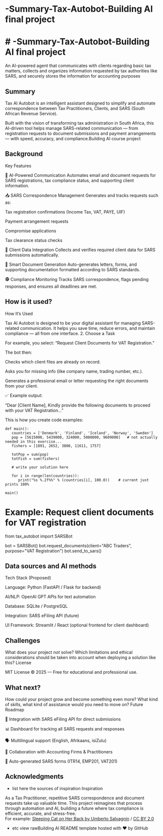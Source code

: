 # -Summary-Tax-Autobot-Building AI final project
# # -Summary-Tax-Autobot-Building AI final project
An AI-powered agent that communicates with clients regarding basic tax matters, collects and organizes information requested by tax authorities like SARS, and securely stores the information for accounting purposes

## Summary

Tax AI Autobot is an intelligent assistant designed to simplify and automate correspondence between Tax Practitioners, Clients, and SARS (South African Revenue Service).

Built with the vision of transforming tax administration in South Africa, this AI-driven tool helps manage SARS-related communication — from registration requests to document submissions and payment arrangements — with speed, accuracy, and compliance.Building AI course project


## Background

Key Features

🤖 AI-Powered Communication
Automates email and document requests for SARS registrations, tax compliance status, and supporting client information.

📤 SARS Correspondence Management
Generates and tracks requests such as:

Tax registration confirmations (Income Tax, VAT, PAYE, UIF)

Payment arrangement requests

Compromise applications

Tax clearance status checks

🧩 Client Data Integration
Collects and verifies required client data for SARS submissions automatically.

📑 Smart Document Generation
Auto-generates letters, forms, and supporting documentation formatted according to SARS standards.

🕵️ Compliance Monitoring
Tracks SARS correspondence, flags pending responses, and ensures all deadlines are met.


## How is it used?

How It’s Used

Tax AI Autobot is designed to be your digital assistant for managing SARS-related communication. It helps you save time, reduce errors, and maintain compliance — all from one interface.
2. Choose a Task

For example, you select:
“Request Client Documents for VAT Registration.”

The bot then:

Checks which client files are already on record.

Asks you for missing info (like company name, trading number, etc.).

Generates a professional email or letter requesting the right documents from your client.

✅ Example output:

“Dear [Client Name],
Kindly provide the following documents to proceed with your VAT Registration...”

This is how you create code examples:
```
def main():
   countries = ['Denmark', 'Finland', 'Iceland', 'Norway', 'Sweden']
   pop = [5615000, 5439000, 324000, 5080000, 9609000]   # not actually needed in this exercise...
   fishers = [1891, 2652, 3800, 11611, 1757]

   totPop = sum(pop)
   totFish = sum(fishers)

   # write your solution here

   for i in range(len(countries)):
      print("%s %.2f%%" % (countries[i], 100.0))    # current just prints 100%

main()
```
# Example: Request client documents for VAT registration
from tax_autobot import SARSBot

bot = SARSBot()
bot.request_documents(client="ABC Traders", purpose="VAT Registration")
bot.send_to_sars()


## Data sources and AI methods
Tech Stack (Proposed)

Language: Python (FastAPI / Flask for backend)

AI/NLP: OpenAI GPT APIs for text automation

Database: SQLite / PostgreSQL

Integration: SARS eFiling API (future)

UI Framework: Streamlit / React (optional frontend for client dashboard)
## Challenges

What does your project _not_ solve? Which limitations and ethical considerations should be taken into account when deploying a solution like this?
License

MIT License © 2025 — Free for educational and professional use.

## What next?

How could your project grow and become something even more? What kind of skills, what kind of assistance would you  need to move on? 
Future Roadmap

🔐 Integration with SARS eFiling API for direct submissions

📊 Dashboard for tracking all SARS requests and responses

🗣️ Multilingual support (English, Afrikaans, isiZulu)

🤝 Collaboration with Accounting Firms & Practitioners

🧾 Auto-generated SARS forms (ITR14, EMP201, VAT201)

## Acknowledgments

* list here the sources of inspiration 
Inspiration

As a Tax Practitioner, repetitive SARS correspondence and document requests take up valuable time.
This project reimagines that process through automation and AI, building a future where tax compliance is efficient, accurate, and stress-free.
  <br>For example: [Sleeping Cat on Her Back by Umberto Salvagnin](https://commons.wikimedia.org/wiki/File:Sleeping_cat_on_her_back.jpg#filelinks) / [CC BY 2.0](https://creativecommons.org/licenses/by/2.0)
* etc
view rawBuilding AI README template hosted with ❤ by GitHub
